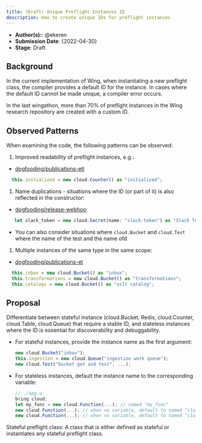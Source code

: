```yaml
---
title: (Draft) Unique Preflight Instances ID
description: How to create unique IDs for preflight instances
---
```

- **Author(s):**: @ekeren
- **Submission Date**: {2022-04-30}
- **Stage**: Draft

## Background

In the current implementation of Wing, when instantiating a new preflight class, the compiler provides a default ID for the instance. 
In cases where the default ID cannot be made unique, a compiler error occurs.

In the last wingathon, more than 70% of preflight instances in the Wing research repository are created with a custom ID. 

## Observed Patterns

When examining the code, the following patterns can be observed:

1. Improved readability of preflight instances, e.g.:
  -  [dogfooding/publications-etl](https://github.com/winglang/research/blob/926453f5c5abd2e3158b4c8c659f1e790c99d741//app.w#L70)
  ```ts (wing)
    this.initialized = new cloud.Counter() as "initialized";
  ```
1. Name duplications - situations where the ID (or part of it) is also reflected in the constructor:
  - [dogfooding/release-webhoo](https://github.com/winglang/research/blob/926453f5c5abd2e3158b4c8c659f1e790c99d741/dogfooding/release-webhook/main.w#L207):
  ```ts (wing)
     let slack_token = new cloud.Secret(name: "slack-token") as "Slack Token";
  ```
  - You can also consider situations where `cloud.Bucket` and `cloud.Test` where the name of the test and the name ofd 
1. Multiple instances of the same type in the same scope:
  - [dogfooding/publications-et](https://github.com/winglang/research/blob/926453f5c5abd2e3158b4c8c659f1e790c99d741/dogfooding/publications-etl/app.w#LL31-L33C58)
  ```ts (wing)
    this.inbox = new cloud.Bucket() as "inbox";
    this.transformations = new cloud.Bucket() as "transformations";
    this.catalogs = new cloud.Bucket() as "xslt catalog";
  ```

## Proposal

Differentiate between stateful instance (cloud.Bucket, Redis, cloud.Counter, cloud.Table, cloud.Queue) that require a stable ID, 
and stateless instances where the ID is essential for discoverability and debuggability.

- For stateful instances, provide the instance name as the first argument:
  ```ts (wing)
  new cloud.Bucket("inbox");
  this.ingestion = new cloud.Queue("ingestion work queue");
  new cloud.Test("bucket get and test", ...);
  ```
  
- For stateless instances, default the instance name to the corresponding variable:
  ```ts (wing)
  // ./app.w
  bring cloud; 
  let my_func = new cloud.Function(...); // named "my_func"
  new cloud.Function(...); // when no variable, default to named "cloud.Function$1"
  new cloud.Function(...); // when no variable, default to named "cloud.Function$2"
  ```
  
Stateful preflight class: A class that is either defined as stateful or instantiates any stateful preflight class.







